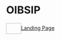 # OIBSIP

<p align="left">
<a href="https://aditya2124018.github.io/OIBSIP/Landing%20Page/" target="blank"><img align="center" height="30" width="40" />Landing Page</a>
</p>
